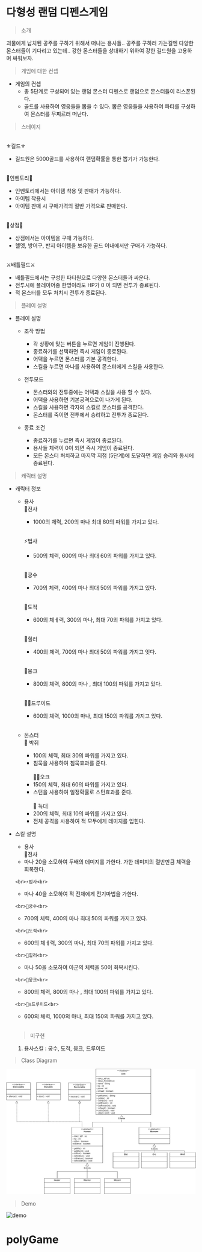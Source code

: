 # 다형성 랜덤 디펜스게임
> 소개
> 
  괴물에게 납치된 공주를 구하기 위해서 떠나는 용사들.. 공주를 구하러 가는길엔 다양한 몬스터들이 기다리고 있는데.. 강한 몬스터들을 상대하기 위하여 강한 길드원을 고용하며 싸워보자.


> 게임에 대한 컨셉 
* 게임의 컨셉
  * 총 5단계로 구성되어 있는 랜덤 몬스터 디펜스로 랜덤으로 몬스터들이 리스폰된다.
  * 골드를 사용하여 영웅들을 뽑을 수 있다. 뽑은 영웅들을 사용하여 파티를 구성하여 몬스터를 무찌르러 떠난다.


> 스테이지

<br>⚜️길드⚜️<br>
   * 길드원은 5000골드를 사용하여 랜덤확률을 통한 뽑기가 가능한다.<br>
   
  

<br>💼인벤토리💼<br>
   * 인벤토리에서는 아이템 착용 및 판매가 가능하다.<br>
   * 아이템 착용시<br>
   * 아이템 판매 시 구매가격의 절반 가격으로 판매한다. <br>

 <br>🛒상점🛒<br>
   * 상점에서는 아이템을 구매 가능하다.<br>
   * 헬멧, 방어구, 반지 아이템을 보유한 골드 이내에서만 구매가 가능하다.<br>
 

<br>⚔️배틀필드⚔️<br>
   * 배틀필드에서는 구성한 파티원으로 다양한 몬스터들과 싸운다.<br>
   * 전투시에 플레이어중 한명이라도 HP가 0 이 되면 전투가 종료된다.<br>
   * 적 몬스터를 모두 처치시 전투가 종료된다.<br>
 
 

> 플레이 설명

* 플레이 설명
  * 조작 방법
    * 각 상황에 맞는 버튼을 누르면 게임이 진행된다.
    * 종료하기를 선택하면 즉시 게임이 종료된다.
    * 어택을 누르면 몬스터를 기본 공격한다.
    * 스킬을 누르면 마나를 사용하여 몬스터에게 스킬을 사용한다.

  * 전투모드
    * 몬스터와의 전투중에는 어택과 스킬을 사용 할 수 있다.
    * 어택을 사용하면 기본공격으로이 나가게 된다.
    * 스킬을 사용하면 각자의 스킬로 몬스터를 공격한다.
    * 몬스터를 죽이면 전투에서 승리하고 전투가 종료된다.

  * 종료 조건
    * 종료하기를 누르면 즉시 게임이 종료된다.
    * 용사들 체력이 0이 되면 즉시 게임이 종료된다.
    * 모든 몬스터 처치하고 마지막 지점 (5단계)에 도달하면 게임 승리와 동시에 종료된다.

> 캐릭터 설명
* 캐릭터 정보
  * 용사
      <br>💪전사<br>
     * 1000의 체력, 200의 마나 최대 80의 파워를 가지고 있다. <br>
       
      <br>⚡법사<br>
     * 500의 체력, 600의 마나 최대 60의 파워를 가지고 있다. <br>
  
      <br>🎯궁수<br>
     * 700의 체력,  400의 마나 최대 50의 파워를 가지고 있다. <br>

      <br>👥도적<br>
     * 600의 체ㅔ력, 300의 마나, 최대 70의 파워를 가지고 있다. <br>
       
      <br>🧙힐러<br>
     * 400의 체력, 700의 마나 최대 50의 파워를 가지고 잇다. <br>
   
      <br>🥋뭉크<br>
     * 800의 체력, 800의 마나 , 최대 100의 파워를 가지고 있다. <br>
     
      <br>🧙‍♀️드루이드<br>
     * 600의 체력, 1000의 마나, 최대 150의 파워를 가지고 있다.  <br><br>

  * 몬스터
    <br> 🦇 박쥐<br>
     * 100의 체력, 최대 30의 파워를 가지고 있다.<br>
     * 침묵을 사용하여 침묵효과를 준다.<br>
     <br> 🧟‍♂️오크<br>
     * 150의 체력, 최대 60의 파워를 가지고 있다.<br>
     * 스턴을 사용하여 일정확률로 스턴효과를 준다.<br>
     <br>:wolf: 늑대<br>
     * 200의 체력, 최대 10의 파워를 가지고 있다.<br>
     * 전체 공격을 사용하여 적 모두에게 데미지를 입힌다.<br>

* 스킬 설명
    * 용사
      <br>💪전사<br>
     * 마나 20을 소모하여 두배의 데미지를 가한다. 가한 데미지의 절반만큼 체력을 회복한다. <br>
       
      <br>⚡법사<br>
     *  마나 40을 소모하여 적 전체에게 전기마법을 가한다. <br>
  
      <br>🎯궁수<br>
     * 700의 체력,  400의 마나 최대 50의 파워를 가지고 있다. <br>

      <br>👥도적<br>
     * 600의 체ㅔ력, 300의 마나, 최대 70의 파워를 가지고 있다. <br>
       
      <br>🧙힐러<br>
     *  마나 50을 소모하여 아군의 체력을 50이 회복시킨다. <br>
   
      <br>🥋뭉크<br>
     * 800의 체력, 800의 마나 , 최대 100의 파워를 가지고 있다. <br>
     
      <br>🧙‍♀️드루이드<br>
     * 600의 체력, 1000의 마나, 최대 150의 파워를 가지고 있다.  <br><br>


  
  >미구현
    1) 용사스킬 : 궁수, 도적, 뭉크, 드루이드
    

> Class Diagram

![diagram](polyGame/image/polyGame.jpg)

> Demo


![demo](zombie/image/zombieGameDemo.gif)
# polyGame
